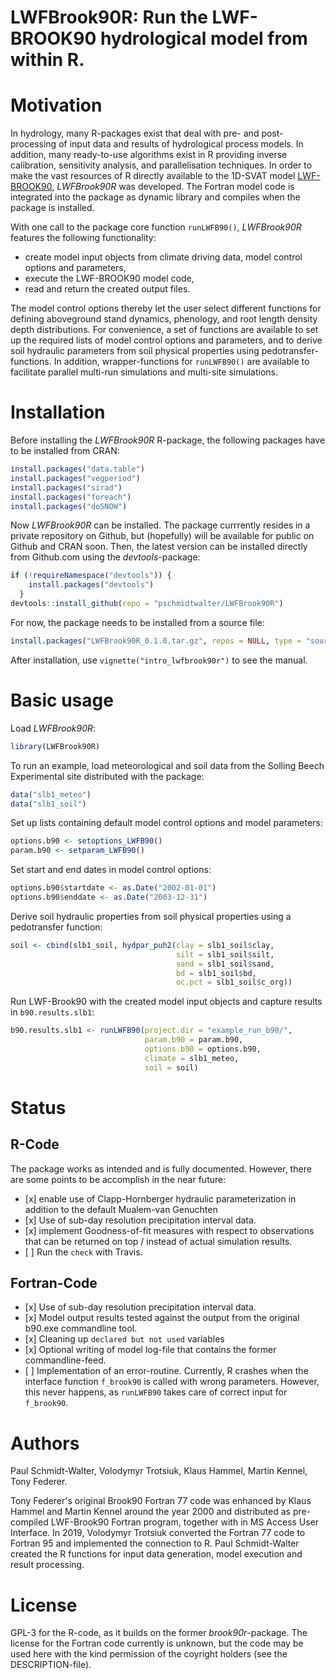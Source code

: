 
<!-- README.md is generated from README.Rmd. Please edit that file -->
LWFBrook90R: Run the LWF-BROOK90 hydrological model from within R.
==================================================================

Motivation
==========

In hydrology, many R-packages exist that deal with pre- and post-processing of input data and results of hydrological process models. In addition, many ready-to-use algorithms exist in R providing inverse calibration, sensitivity analysis, and parallelisation techniques. In order to make the vast resources of R directly available to the 1D-SVAT model [LWF-BROOK90](https://www.lwf.bayern.de/boden-klima/wasserhaushalt/index.php), *LWFBrook90R* was developed. The Fortran model code is integrated into the package as dynamic library and compiles when the package is installed.

With one call to the package core function `runLWFB90()`, *LWFBrook90R* features the following functionality:

-   create model input objects from climate driving data, model control options and parameters,
-   execute the LWF-BROOK90 model code,
-   read and return the created output files.

The model control options thereby let the user select different functions for defining aboveground stand dynamics, phenology, and root length density depth distributions. For convenience, a set of functions are available to set up the required lists of model control options and parameters, and to derive soil hydraulic parameters from soil physical properties using pedotransfer-functions. In addition, wrapper-functions for `runLWFB90()` are available to facilitate parallel multi-run simulations and multi-site simulations.

Installation
============

Before installing the *LWFBrook90R* R-package, the following packages have to be installed from CRAN:

``` r
install.packages("data.table")
install.packages("vegperiod")
install.packages("sirad")
install.packages("foreach")
install.packages("doSNOW")
```

Now *LWFBrook90R* can be installed. The package currrently resides in a private repository on Github, but (hopefully) will be available for public on Github and CRAN soon. Then, the latest version can be installed directly from Github.com using the *devtools*-package:

``` r
if (!requireNamespace("devtools")) {
    install.packages("devtools")
  }
devtools::install_github(repo = "pschmidtwalter/LWFBrook90R")
```

For now, the package needs to be installed from a source file:

``` r
install.packages("LWFBrook90R_0.1.0.tar.gz", repos = NULL, type = "source")
```

After installation, use `vignette("intro_lwfbrook90r")` to see the manual.

Basic usage
===========

Load *LWFBrook90R*:

``` r
library(LWFBrook90R)
```

To run an example, load meteorological and soil data from the Solling Beech Experimental site distributed with the package:

``` r
data("slb1_meteo")
data("slb1_soil")
```

Set up lists containing default model control options and model parameters:

``` r
options.b90 <- setoptions_LWFB90()
param.b90 <- setparam_LWFB90()
```

Set start and end dates in model control options:

``` r
options.b90$startdate <- as.Date("2002-01-01")
options.b90$enddate <- as.Date("2003-12-31")
```

Derive soil hydraulic properties from soil physical properties using a pedotransfer function:

``` r
soil <- cbind(slb1_soil, hydpar_puh2(clay = slb1_soil$clay,
                                     silt = slb1_soil$silt,
                                     sand = slb1_soil$sand,
                                     bd = slb1_soil$bd,
                                     oc.pct = slb1_soil$c_org))
```

Run LWF-Brook90 with the created model input objects and capture results in `b90.results.slb1`:

``` r
b90.results.slb1 <- runLWFB90(project.dir = "example_run_b90/",
                              param.b90 = param.b90,
                              options.b90 = options.b90,
                              climate = slb1_meteo,
                              soil = soil)
```

Status
======

R-Code
------

The package works as intended and is fully documented. However, there are some points to be accomplish in the near future:

-   \[x\] enable use of Clapp-Hornberger hydraulic parameterization in addition to the default Mualem-van Genuchten
-   \[x\] Use of sub-day resolution precipitation interval data.
-   \[x\] implement Goodness-of-fit measures with respect to observations that can be returned on top / instead of actual simulation results.
-   \[ \] Run the `check` with Travis.

Fortran-Code
------------

-   \[x\] Use of sub-day resolution precipitation interval data.
-   \[x\] Model output results tested against the output from the original b90.exe commandline tool.
-   \[x\] Cleaning up `declared but not used` variables
-   \[x\] Optional writing of model log-file that contains the former commandline-feed.
-   \[ \] Implementation of an error-routine. Currently, R crashes when the interface function `f_brook90` is called with wrong parameters. However, this never happens, as `runLWFB90` takes care of correct input for `f_brook90`.

Authors
=======

Paul Schmidt-Walter, Volodymyr Trotsiuk, Klaus Hammel, Martin Kennel, Tony Federer.

Tony Federer's original Brook90 Fortran 77 code was enhanced by Klaus Hammel and Martin Kennel around the year 2000 and distributed as pre-compiled LWF-Brook90 Fortran program, together with in MS Access User Interface. In 2019, Volodymyr Trotsiuk converted the Fortran 77 code to Fortran 95 and implemented the connection to R. Paul Schmidt-Walter created the R functions for input data generation, model execution and result processing.

License
=======

GPL-3 for the R-code, as it builds on the former *brook90r*-package. The license for the Fortran code currently is unknown, but the code may be used here with the kind permission of the coyright holders (see the DESCRIPTION-file).
